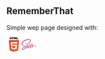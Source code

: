 ## RememberThat

Simple wep page designed with:


[<img align="left" alt="GitHub" width="35px" src="https://raw.githubusercontent.com/devicons/devicon/7a4ca8aa871d6dca81691e018d31eed89cb70a76/icons/html5/html5-original-wordmark.svg" />][1]
[<img align="left" alt="GitHub" width="35px" src="https://raw.githubusercontent.com/devicons/devicon/7a4ca8aa871d6dca81691e018d31eed89cb70a76/icons/sass/sass-original.svg" />][1]

[1]: https://github.com/MalgorzataSzopa/RememberThat
